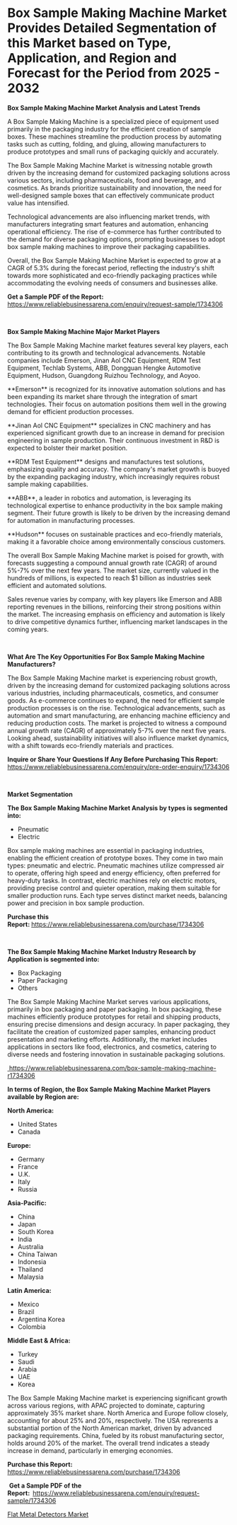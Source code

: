 <p><h1>Box Sample Making Machine Market Provides Detailed Segmentation of this Market based on Type, Application, and Region and Forecast for the Period from 2025 - 2032</h1></p><p><strong>Box Sample Making Machine Market Analysis and Latest Trends</strong></p>
<p><p>A Box Sample Making Machine is a specialized piece of equipment used primarily in the packaging industry for the efficient creation of sample boxes. These machines streamline the production process by automating tasks such as cutting, folding, and gluing, allowing manufacturers to produce prototypes and small runs of packaging quickly and accurately. </p><p>The Box Sample Making Machine Market is witnessing notable growth driven by the increasing demand for customized packaging solutions across various sectors, including pharmaceuticals, food and beverage, and cosmetics. As brands prioritize sustainability and innovation, the need for well-designed sample boxes that can effectively communicate product value has intensified. </p><p>Technological advancements are also influencing market trends, with manufacturers integrating smart features and automation, enhancing operational efficiency. The rise of e-commerce has further contributed to the demand for diverse packaging options, prompting businesses to adopt box sample making machines to improve their packaging capabilities.</p><p>Overall, the Box Sample Making Machine Market is expected to grow at a CAGR of 5.3% during the forecast period, reflecting the industry's shift towards more sophisticated and eco-friendly packaging practices while accommodating the evolving needs of consumers and businesses alike.</p></p>
<p><strong>Get a Sample PDF of the Report:&nbsp;</strong> <a href="https://www.reliablebusinessarena.com/enquiry/request-sample/1734306?utm_campaign=2238&utm_medium=2&utm_source=Github&utm_content=ia&utm_term=18022025&utm_id=box-sample-making-machine">https://www.reliablebusinessarena.com/enquiry/request-sample/1734306</a></p>
<p>&nbsp;</p>
<p><strong>Box Sample Making Machine Major Market Players</strong></p>
<p><p>The Box Sample Making Machine market features several key players, each contributing to its growth and technological advancements. Notable companies include Emerson, Jinan Aol CNC Equipment, RDM Test Equipment, Techlab Systems, ABB, Dongguan Hengke Automotive Equipment, Hudson, Guangdong Ruizhou Technology, and Aoyoo.</p><p>**Emerson** is recognized for its innovative automation solutions and has been expanding its market share through the integration of smart technologies. Their focus on automation positions them well in the growing demand for efficient production processes.</p><p>**Jinan Aol CNC Equipment** specializes in CNC machinery and has experienced significant growth due to an increase in demand for precision engineering in sample production. Their continuous investment in R&D is expected to bolster their market position.</p><p>**RDM Test Equipment** designs and manufactures test solutions, emphasizing quality and accuracy. The company's market growth is buoyed by the expanding packaging industry, which increasingly requires robust sample making capabilities.</p><p>**ABB**, a leader in robotics and automation, is leveraging its technological expertise to enhance productivity in the box sample making segment. Their future growth is likely to be driven by the increasing demand for automation in manufacturing processes.</p><p>**Hudson** focuses on sustainable practices and eco-friendly materials, making it a favorable choice among environmentally conscious customers.</p><p>The overall Box Sample Making Machine market is poised for growth, with forecasts suggesting a compound annual growth rate (CAGR) of around 5%-7% over the next few years. The market size, currently valued in the hundreds of millions, is expected to reach $1 billion as industries seek efficient and automated solutions.</p><p>Sales revenue varies by company, with key players like Emerson and ABB reporting revenues in the billions, reinforcing their strong positions within the market. The increasing emphasis on efficiency and automation is likely to drive competitive dynamics further, influencing market landscapes in the coming years.</p></p>
<p>&nbsp;</p>
<p><strong>What Are The Key Opportunities For Box Sample Making Machine Manufacturers?</strong></p>
<p><p>The Box Sample Making Machine market is experiencing robust growth, driven by the increasing demand for customized packaging solutions across various industries, including pharmaceuticals, cosmetics, and consumer goods. As e-commerce continues to expand, the need for efficient sample production processes is on the rise. Technological advancements, such as automation and smart manufacturing, are enhancing machine efficiency and reducing production costs. The market is projected to witness a compound annual growth rate (CAGR) of approximately 5-7% over the next five years. Looking ahead, sustainability initiatives will also influence market dynamics, with a shift towards eco-friendly materials and practices.</p></p>
<p><strong>Inquire or Share Your Questions If Any Before Purchasing This Report:</strong> <a href="https://www.reliablebusinessarena.com/enquiry/pre-order-enquiry/1734306?utm_campaign=2238&utm_medium=2&utm_source=Github&utm_content=ia&utm_term=18022025&utm_id=box-sample-making-machine">https://www.reliablebusinessarena.com/enquiry/pre-order-enquiry/1734306</a></p>
<p>&nbsp;</p>
<p><strong>Market Segmentation</strong></p>
<p><strong>The Box Sample Making Machine Market Analysis by types is segmented into:</strong></p>
<p><ul><li>Pneumatic</li><li>Electric</li></ul></p>
<p><p>Box sample making machines are essential in packaging industries, enabling the efficient creation of prototype boxes. They come in two main types: pneumatic and electric. Pneumatic machines utilize compressed air to operate, offering high speed and energy efficiency, often preferred for heavy-duty tasks. In contrast, electric machines rely on electric motors, providing precise control and quieter operation, making them suitable for smaller production runs. Each type serves distinct market needs, balancing power and precision in box sample production.</p></p>
<p><strong>Purchase this Report:&nbsp;</strong><a href="https://www.reliablebusinessarena.com/purchase/1734306?utm_campaign=2238&utm_medium=2&utm_source=Github&utm_content=ia&utm_term=18022025&utm_id=box-sample-making-machine">https://www.reliablebusinessarena.com/purchase/1734306</a></p>
<p>&nbsp;</p>
<p><strong>The Box Sample Making Machine Market Industry Research by Application is segmented into:</strong></p>
<p><ul><li>Box Packaging</li><li>Paper Packaging</li><li>Others</li></ul></p>
<p><p>The Box Sample Making Machine Market serves various applications, primarily in box packaging and paper packaging. In box packaging, these machines efficiently produce prototypes for retail and shipping products, ensuring precise dimensions and design accuracy. In paper packaging, they facilitate the creation of customized paper samples, enhancing product presentation and marketing efforts. Additionally, the market includes applications in sectors like food, electronics, and cosmetics, catering to diverse needs and fostering innovation in sustainable packaging solutions.</p></p>
<p><a href="https://www.reliablebusinessarena.com/box-sample-making-machine-r1734306?utm_campaign=2238&utm_medium=2&utm_source=Github&utm_content=ia&utm_term=18022025&utm_id=box-sample-making-machine">&nbsp;https://www.reliablebusinessarena.com/box-sample-making-machine-r1734306</a></p>
<p><strong>In terms of Region, the Box Sample Making Machine Market Players available by Region are:</strong></p>
<p>
    <p> <strong> North America: </strong>
        <ul>
            <li>United States</li>
            <li>Canada</li>
        </ul>
        </p> 
    <p> <strong> Europe: </strong>
        <ul>
            <li>Germany</li>
            <li>France</li>
            <li>U.K.</li>
            <li>Italy</li>
            <li>Russia</li>
        </ul>
        </p> 
    <p> <strong> Asia-Pacific: </strong>
        <ul>
            <li>China</li>
            <li>Japan</li>
            <li>South Korea</li>
            <li>India</li>
            <li>Australia</li>
            <li>China Taiwan</li>
            <li>Indonesia</li>
            <li>Thailand</li>
            <li>Malaysia</li>
        </ul>
        </p> 
    <p> <strong> Latin America: </strong>
        <ul>
            <li>Mexico</li>
            <li>Brazil</li>
            <li>Argentina Korea</li>
            <li>Colombia</li>
        </ul>
        </p> 
    <p> <strong> Middle East & Africa: </strong>
        <ul>
            <li>Turkey</li>
            <li>Saudi</li>
            <li>Arabia</li>
            <li>UAE</li>
            <li>Korea</li>
        </ul>
    </p>
    </p>
<p><p>The Box Sample Making Machine market is experiencing significant growth across various regions, with APAC projected to dominate, capturing approximately 35% market share. North America and Europe follow closely, accounting for about 25% and 20%, respectively. The USA represents a substantial portion of the North American market, driven by advanced packaging requirements. China, fueled by its robust manufacturing sector, holds around 20% of the market. The overall trend indicates a steady increase in demand, particularly in emerging economies.</p></p>
<p><strong>Purchase this Report: </strong><a href="https://www.reliablebusinessarena.com/purchase/1734306?utm_campaign=2238&utm_medium=2&utm_source=Github&utm_content=ia&utm_term=18022025&utm_id=box-sample-making-machine">https://www.reliablebusinessarena.com/purchase/1734306</a></p>
<p>&nbsp;<strong>Get a Sample PDF of the Report:&nbsp;&nbsp;</strong><a href="https://www.reliablebusinessarena.com/enquiry/request-sample/1734306?utm_campaign=2238&utm_medium=2&utm_source=Github&utm_content=ia&utm_term=18022025&utm_id=box-sample-making-machine">https://www.reliablebusinessarena.com/enquiry/request-sample/1734306</a></p>
<p><strong></strong></p>
<p><p><a href="https://github.com/manesros8/Market-Research-Report-List-1/blob/main/flat-metal-detectors-market.md?utm_campaign=2238&utm_medium=2&utm_source=Github&utm_content=ia&utm_term=18022025&utm_id=box-sample-making-machine">Flat Metal Detectors Market</a></p></p>